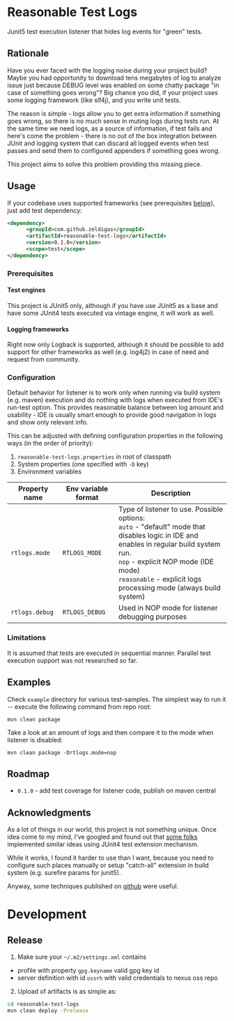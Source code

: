# Reasonable Test Logs

Junit5 test execution listener that hides log events for "green" tests.

## Rationale

Have you ever faced with the logging noise during your project build? Maybe you had opportunity to download tens 
megabytes of log to analyze issue just because DEBUG level was enabled on some chatty package "in case of something goes wrong"?
Big chance you did, if your project uses some logging framework (like slf4j), and you write unit tests. 

The reason is simple - logs allow you to get extra information if something goes wrong, 
so there is no much sense in muting logs during tests run. At the same time we need logs, as a source of information, if
test fails and here's come the problem - there is no out of the box integration between JUnit and logging system that
can discard all logged events when test passes and send them to configured appenders if something goes wrong.

This project aims to solve this problem providing this missing piece.

## Usage

If your codebase uses supported frameworks (see prerequisites [below](#prerequisites)), just add test dependency:
```xml
<dependency>
      <groupId>com.github.zeldigas</groupId>
      <artifactId>reasonable-test-logs</artifactId>
      <version>0.1.0</version>
      <scope>test</scope>
</dependency>
```

### Prerequisites

#### Test engines
This project is JUnit5 only, although if you have use JUnit5 as a base and have some JUnit4 tests executed via vintage
engine, it will work as well.

#### Logging frameworks
Right now only Logback is supported, although it should be possible to add support for other frameworks as well (e.g. log4j2)
in case of need and request from community.

### Configuration
Default behavior for listener is to work only when running via build system (e.g. maven) execution and do nothing with logs
when executed from IDE's run-test option. This provides reasonable balance between log amount and usability - IDE is usually 
smart enough to provide good navigation in logs and show only relevant info.

This can be adjusted with defining configuration properties in the following ways (in the order of priority):
1. `reasonable-test-logs.properties` in root of classpath
2. System properties (one specified with `-D` key)
3. Environment variables

| Property name | Env variable format | Description |
|---------------|---------------------|-------------|
| `rtlogs.mode` | `RTLOGS_MODE` | Type of listener to use. Possible options: <br/> `auto` -  "default" mode that disables logic in IDE and enables in regular build system run. <br/> `nop` - explicit NOP mode (IDE mode) <br/> `reasonable` - explicit logs processing mode (always build system) |
| `rtlogs.debug` | `RTLOGS_DEBUG` | Used in NOP mode for listener debugging purposes |    

### Limitations
It is assumed that tests are executed in sequential manner. Parallel test execution support was not researched so far. 

## Examples

Check `example` directory for various test-samples. The simplest way to run it -- execute the following command from repo root:
```
mvn clean package
```
Take a look at an amount of logs and then compare it to the mode when listener is disabled:
```
mvn clean package -Drtlogs.mode=nop
```

## Roadmap

- `0.1.0` - add test coverage for listener code, publish on maven central   

## Acknowledgments
As a lot of things in our world, this project is not something unique. Once idea come to my mind, 
I've googled and found out that [some folks](https://www.novatec-gmbh.de/en/blog/suppressing-logs-successful-tests/)
implemented similar ideas using JUnit4 test extension mechanism.

While it works, I found it harder to use than I want, because you need to configure such places manually or setup "catch-all" extension
in build system (e.g. surefire params for junit5).

Anyway, some techniques published on [github](https://github.com/nt-ca-aqe/testit-testutils/tree/master/testutils-logsuppressor-logback)
were useful.

# Development

## Release

1. Make sure your `~/.m2/settings.xml` contains
  - profile with property `gpg.keyname` valid gpg key id
  - server definition with id `ossrh` with valid credentials to nexus oss repo
2. Upload of artifacts is as simple as:
```bash
cd reasonable-test-logs
mvn clean deploy -Prelease
```

  
